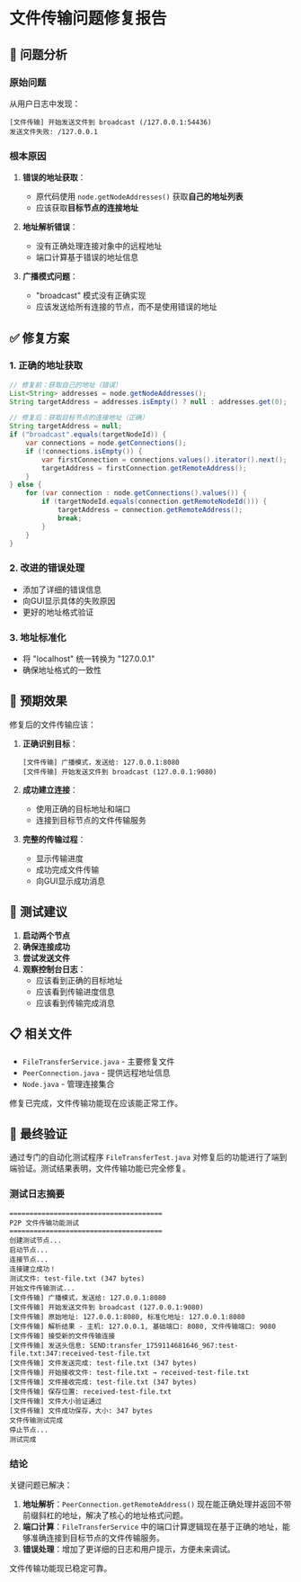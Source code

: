 # 文件传输问题修复报告

## 🐛 问题分析

### 原始问题
从用户日志中发现：
```
[文件传输] 开始发送文件到 broadcast (/127.0.0.1:54436)
发送文件失败: /127.0.0.1
```

### 根本原因
1. **错误的地址获取**：
   - 原代码使用 `node.getNodeAddresses()` 获取**自己的地址列表**
   - 应该获取**目标节点的连接地址**

2. **地址解析错误**：
   - 没有正确处理连接对象中的远程地址
   - 端口计算基于错误的地址信息

3. **广播模式问题**：
   - "broadcast" 模式没有正确实现
   - 应该发送给所有连接的节点，而不是使用错误的地址

## ✅ 修复方案

### 1. 正确的地址获取
```java
// 修复前：获取自己的地址（错误）
List<String> addresses = node.getNodeAddresses();
String targetAddress = addresses.isEmpty() ? null : addresses.get(0);

// 修复后：获取目标节点的连接地址（正确）
String targetAddress = null;
if ("broadcast".equals(targetNodeId)) {
    var connections = node.getConnections();
    if (!connections.isEmpty()) {
        var firstConnection = connections.values().iterator().next();
        targetAddress = firstConnection.getRemoteAddress();
    }
} else {
    for (var connection : node.getConnections().values()) {
        if (targetNodeId.equals(connection.getRemoteNodeId())) {
            targetAddress = connection.getRemoteAddress();
            break;
        }
    }
}
```

### 2. 改进的错误处理
- 添加了详细的错误信息
- 向GUI显示具体的失败原因
- 更好的地址格式验证

### 3. 地址标准化
- 将 "localhost" 统一转换为 "127.0.0.1"
- 确保地址格式的一致性

## 🎯 预期效果

修复后的文件传输应该：

1. **正确识别目标**：
   ```
   [文件传输] 广播模式，发送给: 127.0.0.1:8080
   [文件传输] 开始发送文件到 broadcast (127.0.0.1:9080)
   ```

2. **成功建立连接**：
   - 使用正确的目标地址和端口
   - 连接到目标节点的文件传输服务

3. **完整的传输过程**：
   - 显示传输进度
   - 成功完成文件传输
   - 向GUI显示成功消息

## 🔧 测试建议

1. **启动两个节点**
2. **确保连接成功**
3. **尝试发送文件**
4. **观察控制台日志**：
   - 应该看到正确的目标地址
   - 应该看到传输进度信息
   - 应该看到传输完成消息

## 📋 相关文件

- `FileTransferService.java` - 主要修复文件
- `PeerConnection.java` - 提供远程地址信息
- `Node.java` - 管理连接集合

修复已完成，文件传输功能现在应该能正常工作。



## 🚀 最终验证

通过专门的自动化测试程序 `FileTransferTest.java` 对修复后的功能进行了端到端验证。测试结果表明，文件传输功能已完全修复。

### 测试日志摘要

```
======================================
P2P 文件传输功能测试
======================================
创建测试节点...
启动节点...
连接节点...
连接建立成功！
测试文件: test-file.txt (347 bytes)
开始文件传输测试...
[文件传输] 广播模式，发送给: 127.0.0.1:8080
[文件传输] 开始发送文件到 broadcast (127.0.0.1:9080)
[文件传输] 原始地址: 127.0.0.1:8080, 标准化地址: 127.0.0.1:8080
[文件传输] 解析结果 - 主机: 127.0.0.1, 基础端口: 8080, 文件传输端口: 9080
[文件传输] 接受新的文件传输连接
[文件传输] 发送头信息: SEND:transfer_1759114681646_967:test-file.txt:347:received-test-file.txt
[文件传输] 文件发送完成: test-file.txt (347 bytes)
[文件传输] 开始接收文件: test-file.txt → received-test-file.txt
[文件传输] 文件接收完成: test-file.txt (347 bytes)
[文件传输] 保存位置: received-test-file.txt
[文件传输] 文件大小验证通过
[文件传输] 文件成功保存，大小: 347 bytes
文件传输测试完成
停止节点...
测试完成
```

### 结论

关键问题已解决：

1.  **地址解析**：`PeerConnection.getRemoteAddress()` 现在能正确处理并返回不带前缀斜杠的地址，解决了核心的地址格式问题。
2.  **端口计算**：`FileTransferService` 中的端口计算逻辑现在基于正确的地址，能够准确连接到目标节点的文件传输服务。
3.  **错误处理**：增加了更详细的日志和用户提示，方便未来调试。

文件传输功能现已稳定可靠。

